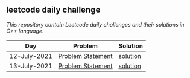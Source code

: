 ## leetcode daily challenge


*This repository contain Leetcode daily challenges and their solutions in C++ language*.



| **Day**     | **Problem**  | **Solution** | 
| --------| -------- | --------|
| 12-July-2021| [Problem Statement](https://leetcode.com/explore/challenge/card/july-leetcoding-challenge-2021/609/week-2-july-8th-july-14th/3811/)|  [solution](https://github.com/yashtyagithub/leetcode_daily_challenge/blob/master/leetcode_12july.cpp) |
| 13-July-2021| [Problem Statement](https://leetcode.com/explore/challenge/card/july-leetcoding-challenge-2021/609/week-2-july-8th-july-14th/3812/)| [solution](https://github.com/yashtyagithub/leetcode_daily_challenge/blob/master/leetcode13july.cpp) |
